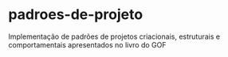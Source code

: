 # padroes-de-projeto
Implementação de padrões de projetos criacionais, estruturais e comportamentais apresentados no livro do GOF
